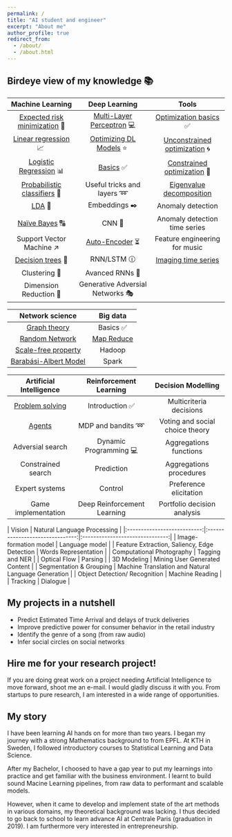 ```yaml
---
permalink: /
title: "AI student and engineer"
excerpt: "About me"
author_profile: true
redirect_from:
  - /about/
  - /about.html
---
```


Birdeye view of my knowledge 📚
------

| Machine Learning | Deep Learning | Tools |
|:---------------------------:|:-------------------------------:|:-------------------------------:|
| [Expected risk minimization](https://devitrylouis.github.io/posts/2018/11/basics-ml/) 🎯 | [Multi-Layer Perceptron](https://devitrylouis.github.io/posts/2018/11/mlp/) 💻| [Optimization basics](https://devitrylouis.github.io/posts/2018/11/basics-optimization/) ✅ |
| [Linear regression](https://devitrylouis.github.io/posts/2018/11/linear-regression/) 📈 | [Optimizing DL Models](https://devitrylouis.github.io/posts/2018/11/optimize-dl/) ⭐️ | [Unconstrained optimization](https://devitrylouis.github.io/posts/2018/11/unconstrained-optimization/) 🌀 |
| [Logistic Regression](https://devitrylouis.github.io/posts/2018/11/logistic-regression/) 📊 | [Basics](https://devitrylouis.github.io/posts/2018/11/basics-dl/) ✅ | [Constrained optimization](https://devitrylouis.github.io/posts/2018/11/constrained-optimization/) 📐 |
| [Probabilistic classifiers](https://devitrylouis.github.io/posts/2018/10/probabilistic) 🔮 | Useful tricks and layers ➿ | [Eigenvalue decomposition](https://medium.com/@louisdevitry/intuitive-tutorial-on-eigenvalue-decomposition-in-numpy-af0062a4929b) |
| [LDA](https://devitrylouis.github.io/posts/2018/10/lda) 📏 | Embeddings ✒️ | Anomaly detection |
| [Naïve Bayes](https://devitrylouis.github.io/posts/2018/11/naive-bayes/) 🔠 | CNN 🌄 | Anomaly detection time series |
| Support Vector Machine ↗️ | [Auto-Encoder](https://devitrylouis.github.io/posts/2018/11/autoencoder/) ⏳ | Feature engineering for music |
| [Decision trees](https://devitrylouis.github.io/posts/2018/11/decision-trees/) 🌲 | RNN/LSTM 🕧 | [Imaging time series](https://medium.com/analytics-vidhya/encoding-time-series-as-images-b043becbdbf3) |
| Clustering 👫 | Avanced RNNs 📘 |  |
| Dimension Reduction 🔎 | Generative Adversial Networks 🎭 |  |

| Network science | Big data |
|:---------------------------:|:-------------------------------:|
| [Graph theory](https://devitrylouis.github.io/posts/2018/11/graph_theory/) | Basics ✅ |
| [Random Network](https://devitrylouis.github.io/posts/2018/11/random_network/) | [Map Reduce](https://devitrylouis.github.io/posts/2018/11/map-reduce/) |
| [Scale-free property](https://devitrylouis.github.io/posts/2018/11/scale-free-property/) | Hadoop |
| [Barabási-Albert Model](https://devitrylouis.github.io/posts/2018/11/barabasi-albert-model/) | Spark |

| Artificial Intelligence | Reinforcement Learning | Decision Modelling |
|:---------------------------:|:-------------------------------:|:-------------------------------:|
| [Problem solving](https://devitrylouis.github.io/posts/2018/11/problem-solving-ai/) | Introduction ✅ | Multicriteria decisions |
| [Agents](https://devitrylouis.github.io/posts/2018/11/problem-solving-ai/) | MDP and bandits ➿ | Voting and social choice theory |
| Adversial search | Dynamic Programming 💻 | Aggregations functions |
| Constrained search | Prediction | Aggregations procedures |
| Expert systems | Control | Preference elicitation |
| Game implementation | Deep Reinforcement Learning | Portfolio decision analysis |

| Vision | Natural Language Processing |
|:---------------------------:|:-------------------------------:|:-------------------------------:|
| Image-formation model  | Language model |
| Feature Extraction, Saliency, Edge Detection | Words Representation |
| Computational Photography | Tagging and NER |
| Optical Flow | Parsing |
| 3D Modeling | Mining User Generated Content |
| Segmentation & Grouping | Machine Translation and Natural Language Generation  |
| Object Detection/ Recognition | Machine Reading |
| Tracking | Dialogue |

My projects in a nutshell
------
* Predict Estimated Time Arrival and delays of truck deliveries
* Improve predictive power for consumer behavior in the retail industry
* Identify the genre of a song (from raw audio)
* Infer social circles on social networks

Hire me for your research project!
------
If you are doing great work on a project needing Artificial Intelligence to move forward, shoot me an e-mail. I would gladly discuss it with you. From startups to pure research, I am interested in a wide range of opportunities.

My story
------
I have been learning AI hands on for more than two years. I began my journey with a strong Mathematics background to from EPFL. At KTH in Sweden, I followed introductory courses to Statistical Learning and Data Science.

After my Bachelor, I choosed to have a gap year to put my learnings into practice and get familiar with the business environment. I learnt to build sound Macine Learning pipelines, from raw data to performant and scalable models.

However, when it came to develop and implement state of the art methods in various domains, my theoretical background was lacking. I thus decided to go back to school to learn advance AI at Centrale Paris (graduation in 2019). I am furthermore very interested in entrepreneurship.
